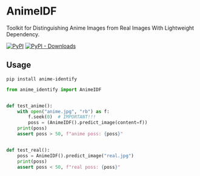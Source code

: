 # AnimeIDF

Toolkit for Distinguishing Anime Images from Real Images With Lightweight Dependency.

[![PyPI](https://img.shields.io/pypi/v/anime-identify.svg)](https://pypi.org/project/anime-identify/)
[![PyPI - Downloads](https://img.shields.io/pypi/dm/anime-identify.svg)](https://pypi.org/project/anime-identify/)

## Usage

```shell
pip install anime-identify
```

```python
from anime_identify import AnimeIDF


def test_anime():
    with open("anime.jpg", "rb") as f:
        f.seek(0)  # IMPORTANT!!!
        poss = (AnimeIDF().predict_image(content=f))
    print(poss)
    assert poss > 50, f"anime poss: {poss}"


def test_real():
    poss = AnimeIDF().predict_image("real.jpg")
    print(poss)
    assert poss < 50, f"real poss: {poss}"

```